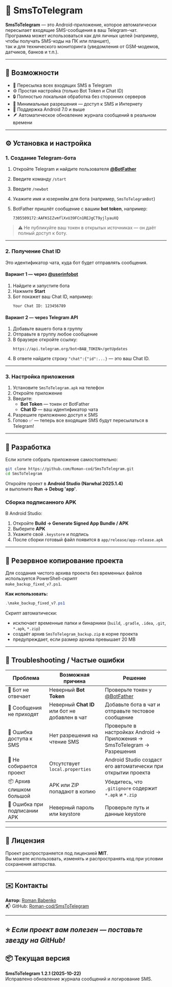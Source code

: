 # 📱 SmsToTelegram

**SmsToTelegram** — это Android-приложение, которое автоматически пересылает входящие SMS-сообщения в ваш Telegram-чат.  
Программа может использоваться как для личных целей (например, чтобы получать SMS-коды на ПК или планшет),  
так и для технического мониторинга (уведомления от GSM-модемов, датчиков, банков и т.п.).

---

## 🚀 Возможности

- 📩 Пересылка всех входящих SMS в Telegram
- ⚙️ Простая настройка (только Bot Token и Chat ID)
- 🔒 Полностью локальная обработка без сторонних серверов
- 🧱 Минимальные разрешения — доступ к SMS и Интернету
- 📱 Поддержка Android 7.0 и выше
- 🪶 Автоматическое обновление журнала сообщений в реальном времени

---

## ⚙️ Установка и настройка

### 1. Создание Telegram-бота

1. Откройте Telegram и найдите пользователя [**@BotFather**](https://t.me/BotFather)
2. Введите команду `/start`
3. Введите `/newbot`
4. Укажите имя и юзернейм для бота (например, `SmsToTelegramBot`)
5. BotFather пришлёт сообщение с вашим **bot token**, например:

   ```
   7305509172:AAFKSIZvmflXvU39FCn1REJgCT9yjlyauXQ
   ```

> ⚠️ Не публикуйте ваш токен в открытых источниках — он даёт полный доступ к боту.

---

### 2. Получение Chat ID

Это идентификатор чата, куда бот будет отправлять сообщения.

#### Вариант 1 — через [@userinfobot](https://t.me/userinfobot)

1. Найдите и запустите бота
2. Нажмите **Start**
3. Бот покажет ваш Chat ID, например:
   ```
   Your Chat ID: 123456789
   ```

#### Вариант 2 — через Telegram API

1. Добавьте вашего бота в группу
2. Отправьте в группу любое сообщение
3. В браузере откройте ссылку:
   ```
   https://api.telegram.org/bot<ВАШ_TOKEN>/getUpdates
   ```
4. В ответе найдите строку `"chat":{"id":...}` — это ваш Chat ID.

---

### 3. Настройка приложения

1. Установите `SmsToTelegram.apk` на телефон
2. Откройте приложение
3. Введите:
    - **Bot Token** — токен от BotFather
    - **Chat ID** — ваш идентификатор чата
4. Разрешите приложению доступ к SMS
5. Готово ✅ — теперь все входящие SMS будут пересылаться в Telegram!

---

## 🧰 Разработка

Если хотите собрать приложение самостоятельно:

```bash
git clone https://github.com/Roman-cod/SmsToTelegram.git
cd SmsToTelegram
```

Откройте проект в **Android Studio (Narwhal 2025.1.4)**  
и выполните **Run → Debug 'app'**.

### Сборка подписанного APK

В Android Studio:
1. Откройте **Build → Generate Signed App Bundle / APK**
2. Выберите **APK**
3. Укажите свой `.keystore` и подпись
4. После сборки готовый файл появится в `app/release/app-release.apk`

---

## 💾 Резервное копирование проекта

Для создания чистого архива проекта без временных файлов используется PowerShell-скрипт  
`make_backup_fixed_v7.ps1`.

**Как использовать:**

```powershell
.\make_backup_fixed_v7.ps1
```

Скрипт автоматически:
- исключает временные папки и бинарники (`build`, `.gradle`, `.idea`, `.git`, `*.apk`, `*.zip`)
- создаёт архив `SmsToTelegram_backup.zip` в корне проекта
- предупреждает, если размер архива превышает 20 MB

---

## 🧩 Troubleshooting / Частые ошибки

| Проблема | Возможная причина | Решение |
|-----------|------------------|----------|
| 📵 Бот не отвечает | Неверный **Bot Token** | Проверьте токен у [@BotFather](https://t.me/BotFather) |
| 💬 Сообщения не приходят | Неверный **Chat ID** или бот не добавлен в чат | Добавьте бота в чат и отправьте тестовое сообщение |
| 🚫 Ошибка доступа к SMS | Нет разрешения на чтение SMS | Проверьте в настройках Android → Приложения → SmsToTelegram → Разрешения |
| 🧱 Не собирается проект | Отсутствует `local.properties` | Android Studio создаст его автоматически при открытии проекта |
| 📦 Архив слишком большой | APK или ZIP попадают в копию | Убедитесь, что `.gitignore` содержит `*.apk` и `*.zip` |
| 🔐 Ошибка при подписании APK | Неверный пароль или keystore | Проверьте путь и данные keystore |

---

## 📄 Лицензия

Проект распространяется под лицензией **MIT**.  
Вы можете использовать, изменять и распространять код при условии сохранения авторства.

---

## ✉️ Контакты

**Автор:** [Roman Babenko](https://github.com/Roman-cod)  
📬 GitHub: [Roman-cod/SmsToTelegram](https://github.com/Roman-cod/SmsToTelegram)

---

⭐ *Если проект вам полезен — поставьте звезду на GitHub!*
---

## 📦 Текущая версия

**SmsToTelegram 1.2.1 (2025-10-22)**  
Исправлено обновление журнала сообщений и логирование SMS.
